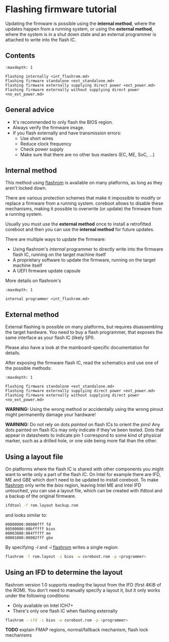 # Flashing firmware tutorial

Updating the firmware is possible using the **internal method**, where the updates
happen from a running system, or using the **external method**, where the system
is in a shut down state and an external programmer is attached to write into the
flash IC.

## Contents

```{toctree}
:maxdepth: 1

Flashing internally <int_flashrom.md>
Flashing firmware standalone <ext_standalone.md>
Flashing firmware externally supplying direct power <ext_power.md>
Flashing firmware externally without supplying direct power <no_ext_power.md>
```

## General advice

* It's recommended to only flash the BIOS region.
* Always verify the firmware image.
* If you flash externally and have transmission errors:
  * Use short wires
  * Reduce clock frequency
  * Check power supply
  * Make sure that there are no other bus masters (EC, ME, SoC, ...)

## Internal method

This method using [flashrom] is available on many platforms, as long as they
aren't locked down.

There are various protection schemes that make it impossible to modify or
replace a firmware from a running system. coreboot allows to disable these
mechanisms, making it possible to overwrite (or update) the firmware from a
running system.

Usually you must use the **external method** once to install a retrofitted
coreboot and then you can use the **internal method** for future updates.

There are multiple ways to update the firmware:
* Using flashrom's *internal* programmer to directly write into the firmware
  flash IC, running on the target machine itself
* A proprietary software to update the firmware, running on the target machine
  itself
* A UEFI firmware update capsule

More details on flashrom's
```{toctree}
:maxdepth: 1

internal programmer <int_flashrom.md>
```

## External method

External flashing is possible on many platforms, but requires disassembling
the target hardware. You need to buy a flash programmer, that
exposes the same interface as your flash IC (likely SPI).

Please also have a look at the mainboard-specific documentation for details.

After exposing the firmware flash IC, read the schematics and use one of the
possible methods:

```{toctree}
:maxdepth: 1

Flashing firmware standalone <ext_standalone.md>
Flashing firmware externally supplying direct power <ext_power.md>
Flashing firmware externally without supplying direct power <no_ext_power.md>
```

**WARNING:** Using the wrong method or accidentally using the wrong pinout might
  permanently damage your hardware!

**WARNING:** Do not rely on dots *painted* on flash ICs to orient the pins!
Any dots painted on flash ICs may only indicate if they've been tested.  Dots
that appear in datasheets to indicate pin 1 correspond to some kind of physical
marker, such as a drilled hole, or one side being more flat than the other.

## Using a layout file
On platforms where the flash IC is shared with other components you might want
to write only a part of the flash IC. On Intel for example there are IFD, ME and
GBE which don't need to be updated to install coreboot.
To make [flashrom] only write the *bios* region, leaving Intel ME and Intel IFD
untouched, you can use a layout file, which can be created with ifdtool and a backup
of the original firmware.

```bash
ifdtool -f rom.layout backup.rom
```

and looks similar to:

```
00000000:00000fff fd
00500000:00bfffff bios
00003000:004fffff me
00001000:00002fff gbe
```

By specifying *-l* and *-i* [flashrom] writes a single region:
```bash
flashrom -l rom.layout -i bios -w coreboot.rom -p <programmer>
```

## Using an IFD to determine the layout
flashrom version 1.0 supports reading the layout from the IFD (first 4KiB of
the ROM). You don't need to manually specify a layout it, but it only works
under the following conditions:

* Only available on Intel ICH7+
* There's only one flash IC when flashing externally

```bash
flashrom --ifd -i bios -w coreboot.rom -p <programmer>
```

**TODO** explain FMAP regions, normal/fallback mechanism, flash lock mechanisms

[flashrom]: https://www.flashrom.org/Flashrom
